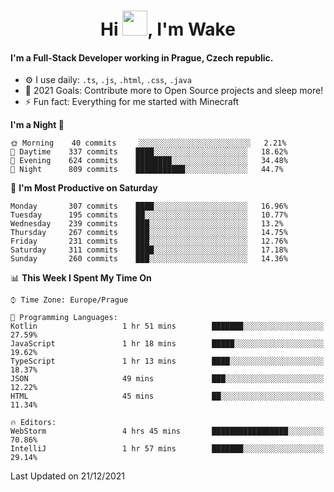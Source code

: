 <h1 align="center">Hi <img src="https://raw.githubusercontent.com/MrWakeCZ/MrWakeCZ/master/Hi.gif" width="40px" />, I'm Wake</h1>

#### I'm a Full-Stack Developer working in Prague, Czech republic.
- ⚙️ I use daily: `.ts`, `.js`, `.html`, `.css`, `.java`
- 🥅 2021 Goals: Contribute more to Open Source projects and sleep more!
- ⚡ Fun fact: Everything for me started with Minecraft

<!--START_SECTION:waka-->
**I'm a Night 🦉** 

```text
🌞 Morning    40 commits     ░░░░░░░░░░░░░░░░░░░░░░░░░   2.21% 
🌆 Daytime    337 commits    ████░░░░░░░░░░░░░░░░░░░░░   18.62% 
🌃 Evening    624 commits    ████████░░░░░░░░░░░░░░░░░   34.48% 
🌙 Night      809 commits    ███████████░░░░░░░░░░░░░░   44.7%

```
📅 **I'm Most Productive on Saturday** 

```text
Monday       307 commits    ████░░░░░░░░░░░░░░░░░░░░░   16.96% 
Tuesday      195 commits    ██░░░░░░░░░░░░░░░░░░░░░░░   10.77% 
Wednesday    239 commits    ███░░░░░░░░░░░░░░░░░░░░░░   13.2% 
Thursday     267 commits    ███░░░░░░░░░░░░░░░░░░░░░░   14.75% 
Friday       231 commits    ███░░░░░░░░░░░░░░░░░░░░░░   12.76% 
Saturday     311 commits    ████░░░░░░░░░░░░░░░░░░░░░   17.18% 
Sunday       260 commits    ███░░░░░░░░░░░░░░░░░░░░░░   14.36%

```


📊 **This Week I Spent My Time On** 

```text
⌚︎ Time Zone: Europe/Prague

💬 Programming Languages: 
Kotlin                   1 hr 51 mins        ███████░░░░░░░░░░░░░░░░░░   27.59% 
JavaScript               1 hr 18 mins        █████░░░░░░░░░░░░░░░░░░░░   19.62% 
TypeScript               1 hr 13 mins        ████░░░░░░░░░░░░░░░░░░░░░   18.37% 
JSON                     49 mins             ███░░░░░░░░░░░░░░░░░░░░░░   12.22% 
HTML                     45 mins             ██░░░░░░░░░░░░░░░░░░░░░░░   11.34%

🔥 Editors: 
WebStorm                 4 hrs 45 mins       █████████████████░░░░░░░░   70.86% 
IntelliJ                 1 hr 57 mins        ███████░░░░░░░░░░░░░░░░░░   29.14%

```


 Last Updated on 21/12/2021
<!--END_SECTION:waka-->
